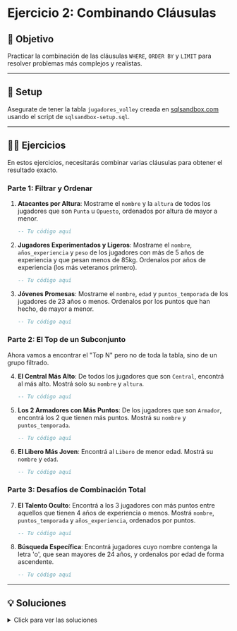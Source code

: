 # Ejercicio 2: Combinando Cláusulas

## 🎯 Objetivo

Practicar la combinación de las cláusulas `WHERE`, `ORDER BY` y `LIMIT` para resolver problemas más complejos y realistas.

---

## 🚀 Setup

Asegurate de tener la tabla `jugadores_volley` creada en [sqlsandbox.com](https://sqlsandbox.com) usando el script de `sqlsandbox-setup.sql`.

---

## 🏋️‍♀️ Ejercicios

En estos ejercicios, necesitarás combinar varias cláusulas para obtener el resultado exacto.

### Parte 1: Filtrar y Ordenar

1.  **Atacantes por Altura**: Mostrame el `nombre` y la `altura` de todos los jugadores que son `Punta` u `Opuesto`, ordenados por altura de mayor a menor.
    ```sql
    -- Tu código aquí
    ```

2.  **Jugadores Experimentados y Ligeros**: Mostrame el `nombre`, `años_experiencia` y `peso` de los jugadores con más de 5 años de experiencia y que pesan menos de 85kg. Ordenalos por años de experiencia (los más veteranos primero).
    ```sql
    -- Tu código aquí
    ```

3.  **Jóvenes Promesas**: Mostrame el `nombre`, `edad` y `puntos_temporada` de los jugadores de 23 años o menos. Ordenalos por los puntos que han hecho, de mayor a menor.
    ```sql
    -- Tu código aquí
    ```

### Parte 2: El Top de un Subconjunto

Ahora vamos a encontrar el "Top N" pero no de toda la tabla, sino de un grupo filtrado.

4.  **El Central Más Alto**: De todos los jugadores que son `Central`, encontrá al más alto. Mostrá solo su `nombre` y `altura`.
    ```sql
    -- Tu código aquí
    ```

5.  **Los 2 Armadores con Más Puntos**: De los jugadores que son `Armador`, encontrá los 2 que tienen más puntos. Mostrá su `nombre` y `puntos_temporada`.
    ```sql
    -- Tu código aquí
    ```

6.  **El Libero Más Joven**: Encontrá al `Libero` de menor edad. Mostrá su `nombre` y `edad`.
    ```sql
    -- Tu código aquí
    ```

### Parte 3: Desafíos de Combinación Total

7.  **El Talento Oculto**: Encontrá a los 3 jugadores con más puntos entre aquellos que tienen 4 años de experiencia o menos. Mostrá `nombre`, `puntos_temporada` y `años_experiencia`, ordenados por puntos.
    ```sql
    -- Tu código aquí
    ```

8.  **Búsqueda Específica**: Encontrá jugadores cuyo nombre contenga la letra 'o', que sean mayores de 24 años, y ordenalos por edad de forma ascendente.
    ```sql
    -- Tu código aquí
    ```

---
## 💡 Soluciones

<details>
<summary>Click para ver las soluciones</summary>

1.  **Atacantes por Altura**:
    ```sql
    SELECT nombre, altura
    FROM jugadores_volley
    WHERE posicion = 'Punta' OR posicion = 'Opuesto'
    ORDER BY altura DESC;
    ```

2.  **Jugadores Experimentados y Ligeros**:
    ```sql
    SELECT nombre, años_experiencia, peso
    FROM jugadores_volley
    WHERE años_experiencia > 5 AND peso < 85
    ORDER BY años_experiencia DESC;
    ```

3.  **Jóvenes Promesas**:
    ```sql
    SELECT nombre, edad, puntos_temporada
    FROM jugadores_volley
    WHERE edad <= 23
    ORDER BY puntos_temporada DESC;
    ```

4.  **El Central Más Alto**:
    ```sql
    SELECT nombre, altura
    FROM jugadores_volley
    WHERE posicion = 'Central'
    ORDER BY altura DESC
    LIMIT 1;
    ```

5.  **Los 2 Armadores con Más Puntos**:
    ```sql
    SELECT nombre, puntos_temporada
    FROM jugadores_volley
    WHERE posicion = 'Armador'
    ORDER BY puntos_temporada DESC
    LIMIT 2;
    ```

6.  **El Libero Más Joven**:
    ```sql
    SELECT nombre, edad
    FROM jugadores_volley
    WHERE posicion = 'Libero'
    ORDER BY edad ASC
    LIMIT 1;
    ```

7.  **El Talento Oculto**:
    ```sql
    SELECT nombre, puntos_temporada, años_experiencia
    FROM jugadores_volley
    WHERE años_experiencia <= 4
    ORDER BY puntos_temporada DESC
    LIMIT 3;
    ```

8.  **Búsqueda Específica**:
    ```sql
    SELECT nombre, edad
    FROM jugadores_volley
    WHERE nombre LIKE '%o%' AND edad > 24
    ORDER BY edad ASC;
    ```

</details>
